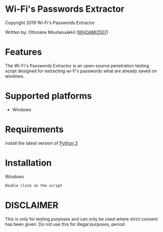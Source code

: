 # Wi-Fi's Passwords Extractor

Copyright 2019 Wi-Fi's Passwords Extractor

Written by: Othmane Moutaouakkil ([WHOAMI2507](https://github.com/whoami2507))


# Features

The Wi-Fi's Passwords Extractor is an open-source penetration testing script designed for extracting wi-fi's passwords what are already saved on windows.


# Supported platforms
* Windows


# Requirements
install the latest version of [Python 3](https://www.python.org/downloads/)


# Installation
*Windows*
```bash
Double click on the script
```


# DISCLAIMER
This is only for testing purposes and can only be used where strict consent has been given. Do not use this for illegal purposes, period.

